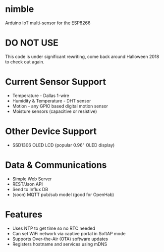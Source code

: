 # nimble
Arduino IoT multi-sensor for the ESP8266

# DO NOT USE
This code is under significant rewriting, come back around Halloween 2018 to check out again.

# Current Sensor Support
* Temperature - Dallas 1-wire
* Humidity & Temperature - DHT sensor
* Motion - any GPIO based digital motion sensor
* Moisture sensors (capacitive or resistive)

# Other Device Support
* SSD1306 OLED LCD (popular 0.96" OLED display)

# Data & Communications
* Simple Web Server
* REST/Json API
* Send to Influx DB
* (soon) MQTT pub/sub model (good for OpenHab)

# Features
* Uses NTP to get time so no RTC needed
* Can set WiFi network via captive portal in SoftAP mode
* Supports Over-the-Air (OTA) software updates
* Registers hostname and services using mDNS

